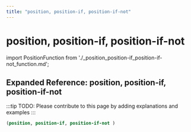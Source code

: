 ```yaml
---
title: "position, position-if, position-if-not"
---
```


# position, position-if, position-if-not

import PositionFunction from './_position_position-if_position-if-not_function.md';

<PositionFunction />

## Expanded Reference: position, position-if, position-if-not

:::tip
TODO: Please contribute to this page by adding explanations and examples
:::

```lisp
(position, position-if, position-if-not )
```
